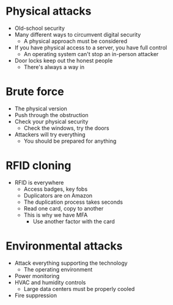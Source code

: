 # Physical attacks
- Old-school security
- Many different ways to circumvent digital security
	- A physical approach must be considered
- If you have physical access to a server, you have full control
	- An operating system can't stop an in-person attacker
- Door locks keep out the honest people
	- There's always a way in
# Brute force
- The physical version
- Push through the obstruction
- Check your physical security
	- Check the windows, try the doors
- Attackers will try everything
	- You should be prepared for anything
# RFID cloning
- RFID is everywhere
	- Access badges, key fobs
	- Duplicators are on Amazon
	- The duplication process takes seconds
	- Read one card, copy to another
	- This is why we have MFA
		- Use another factor with the card
# Environmental attacks
- Attack everything supporting the technology
	- The operating environment
- Power monitoring
- HVAC and humidity controls
	- Large data centers must be properly cooled
- Fire suppression